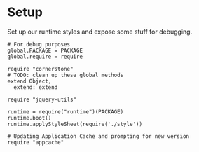 Setup
=====

Set up our runtime styles and expose some stuff for debugging.

    # For debug purposes
    global.PACKAGE = PACKAGE
    global.require = require

    require "cornerstone"
    # TODO: clean up these global methods
    extend Object,
      extend: extend

    require "jquery-utils"

    runtime = require("runtime")(PACKAGE)
    runtime.boot()
    runtime.applyStyleSheet(require('./style'))

    # Updating Application Cache and prompting for new version
    require "appcache"
